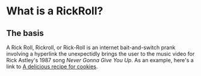 # What is a RickRoll?

## The basis
A Rick Roll, Rickroll, or Rick-Roll is an internet bait-and-switch prank involving a hyperlink the unexpectidly brings the user to the music video for Rick Astley's 1987 song *Never Gonna Give You Up*. As an example, here's a link to [A delicious recipe for cookies](https://youtu.be/dQw4w9WgXcQ).
 
